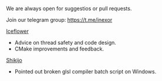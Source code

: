 We are always open for suggestios or pull requests.

Join our telegram group: https://t.me/inexor

[Iceflower](https://github.com/IceflowRE)

* Advice on thread safety and code design.
* CMake improvements and feedback.

[Shikijo](https://github.com/Shikijo)
* Pointed out broken glsl compiler batch script on Windows.
